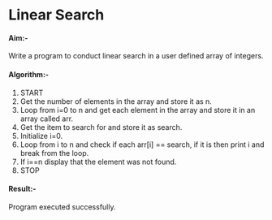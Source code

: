 # Linear Search

#### Aim:-
Write a program to conduct linear search in a user defined array of integers.

#### Algorithm:-
1. START
1. Get the number of elements in the array and store it as n.
1. Loop from i=0 to n and get each element in the array and store it in an array called arr.
1. Get the item to search for and store it as search.
1. Initialize i=0.
1. Loop from i to n and check if each arr[i] == search, if it is then print i and break from the loop.
1. If i==n display that the element was not found.
1. STOP

#### Result:-
Program executed successfully.